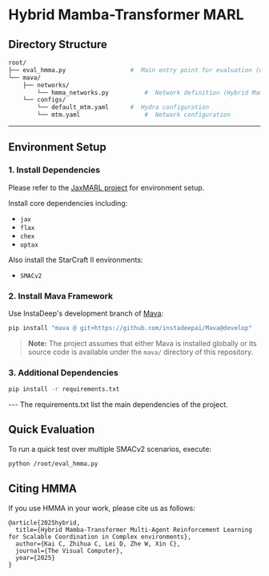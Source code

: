 #  Hybrid Mamba-Transformer MARL


## Directory Structure

```bash
root/
├── eval_hmma.py                  #  Main entry point for evaluation (demo using random initialization)
└── mava/
    ├── networks/
        └── hmma_networks.py          #  Network definition (Hybrid Mamba-Transformer)
    └── configs/
        └── default_mtm.yaml      #  Hydra configuration
        └── mtm.yaml                  #  Network configuration
```

---

##  Environment Setup

### 1. Install Dependencies

Please refer to the [JaxMARL project](https://github.com/oxwhirl/jaxmarl) for environment setup.

Install core dependencies including:

- `jax`
- `flax`
- `chex`
- `optax`

Also install the StarCraft II environments:

- `SMACv2`

### 2. Install Mava Framework

Use InstaDeep's development branch of [Mava](https://github.com/instadeepai/Mava):

```bash
pip install "mava @ git+https://github.com/instadeepai/Mava@develop"
```

> **Note:** The project assumes that either Mava is installed globally or its source code is available under the `mava/` directory of this repository.

### 3. Additional Dependencies

```bash
pip install -r requirements.txt
```

--- The requirements.txt list the main dependencies of the project. 

##  Quick Evaluation

To run a quick test over multiple SMACv2 scenarios, execute:

```bash
python /root/eval_hmma.py
```

## Citing HMMA
If you use HMMA in your work, please cite us as follows:

```
@article{2025hybrid,
  title={Hybrid Mamba-Transformer Multi-Agent Reinforcement Learning for Scalable Coordination in Complex environments},
  author={Kai C, Zhihua C, Lei D, Zhe W, Xin C},
  journal={The Visual Computer},
  year={2025}
}
